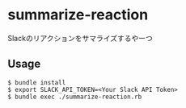 # summarize-reaction
Slackのリアクションをサマライズするやーつ

## Usage

```
$ bundle install
$ export SLACK_API_TOKEN=<Your Slack API Token>
$ bundle exec ./summarize-reaction.rb
```
